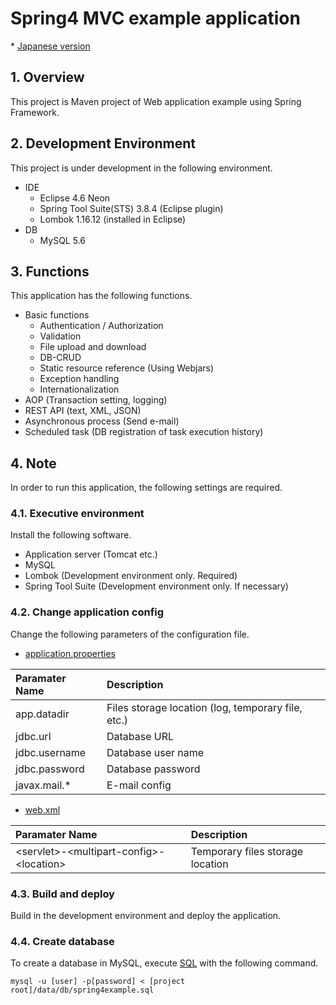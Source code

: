 # Spring4 MVC example application
\* [Japanese version](/README.ja.md)

## 1. Overview
This project is Maven project of Web application example using Spring Framework.

## 2. Development Environment
This project is under development in the following environment.

* IDE
  - Eclipse 4.6 Neon
  - Spring Tool Suite(STS) 3.8.4 (Eclipse plugin)
  - Lombok 1.16.12 (installed in Eclipse)
* DB
  - MySQL 5.6

## 3. Functions
This application has the following functions.

* Basic functions
  - Authentication / Authorization
  - Validation
  - File upload and download
  - DB-CRUD
  - Static resource reference (Using Webjars)
  - Exception handling
  - Internationalization
* AOP (Transaction setting, logging)
* REST API (text, XML, JSON)
* Asynchronous process (Send e-mail)
* Scheduled task (DB registration of task execution history)

## 4. Note
In order to run this application, the following settings are required.

### 4.1. Executive environment
Install the following software.

* Application server (Tomcat etc.)
* MySQL
* Lombok (Development environment only. Required)
* Spring Tool Suite (Development environment only. If necessary)

### 4.2. Change application config
Change the following parameters of the configuration file.

* [application.properties](/src/main/resources/application.properties)

| Paramater Name | Description                                        |
|:---------------|:---------------------------------------------------|
| app.datadir    | Files storage location (log, temporary file, etc.) |
| jdbc.url       | Database URL                                       |
| jdbc.username  | Database user name                                 |
| jdbc.password  | Database password                                  |
| javax.mail.\*  | E\-mail config                                     |

* [web.xml](/src/main/webapp/WEB-INF/web.xml)

| Paramater Name                                               | Description                      |
|:-------------------------------------------------------------|:---------------------------------|
| &lt;servlet&gt;\-&lt;multipart\-config&gt;\-&lt;location&gt; | Temporary files storage location |

### 4.3. Build and deploy
Build in the development environment and deploy the application.

### 4.4. Create database
To create a database in MySQL, execute [SQL](/data/db/spring4example.sql) with the following command.

  ```
  mysql -u [user] -p[password] < [project root]/data/db/spring4example.sql
  ```
